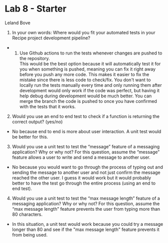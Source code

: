 # Lab 8 - Starter

Leland Bove

1) In your own words: Where would you fit your automated tests in your Recipe project development pipeline?

- 1. Use Github actions to run the tests whenever changes are pushed to the repository. <br> This would be the best option because it will automatically test it for you when something is pushed, meaning you can fix it right away before you push any more code. This makes it easier to fix the mistake since there is less code to check/fix. You don't want to locally run the tests manually every time and only running them after development would only work if the code was perfect, but having it help debug during development would be much better. You can merge the branch the code is pushed to once you have confirmed with the tests that it works. 
 

2) Would you use an end to end test to check if a function is returning the correct output? (yes/no)
- No because end to end is more about user interaction. A unit test would be better for this. 

3) Would you use a unit test to test the “message” feature of a messaging application? Why or why not? For this question, assume the “message” feature allows a user to write and send a message to another user.
- No because you would want to go through the process of typing out and sending the message to another user and not just confirm the message reached the other user. I guess it would work but it would probably better to have the test go through the entire process (using an end to end test). 

4) Would you use a unit test to test the “max message length” feature of a messaging application? Why or why not? For this question, assume the “max message length” feature prevents the user from typing more than 80 characters.
- In this situation, a unit test would work because you could try a message longer than 80 and see if the "max message length" feature prevents it from being used.

